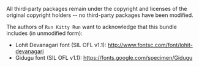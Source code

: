 All third-party packages remain under
the copyright and licenses of the original copyright holders
-- no third-party packages have been modified.

The authors of `Run Kitty Run` want to acknowledge that
this bundle includes (in unmodified form):
  - Lohit Devanagari font (SIL OFL v1.1): http://www.fontsc.com/font/lohit-devanagari
  - Gidugu font (SIL OFL v1.1): https://fonts.google.com/specimen/Gidugu

